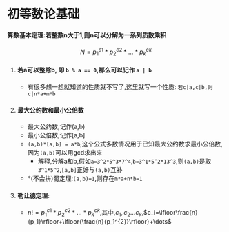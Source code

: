 # 初等数论基础

#### 算数基本定理:若整数n大于1,则n可以分解为一系列质数乘积

$$
N = p_1^{c1} * p_2^{c2} * … *p_k^{ck} % 分解一个数
$$

1. #### 若a可以整除b, 即 `b % a == 0`,那么可以记作 `a | b`

   - 有很多想一想就知道的性质就不写了,这里就写一个性质: `若c|a,c|b,则c|n*a+m*b`

2. #### 最大公约数和最小公倍数

   - 最大公约数,记作(a,b)
   - 最小公倍数,记作[a,b]
   - `(a,b)*[a,b] = a*b`,这个公式多数情况用于已知最大公约数求最小公倍数,因为`(a,b)`可以用gcd求出来
     - 解释,分解a和b,假如`a=3^2*5^3*7^4`,`b=3^1*5^2*13^3`,则`(a,b)`是取`3^1*5^2`,`[a,b]`正好与`(a,b)`互补
   - *(不会拼)蜀定理:`(a,b)=1`,则存在`m*a+n*b=1`

3. #### 勒让德定理:

   -  $n!=p_1^{c1} * p_2^{c2} * … *p_k^{ck}$,其中,$c_1,c_2\dots c_k$,$c_i=\lfloor\frac{n}{p_1}\rfloor+\lfloor{\frac{n}{p_1^{2}}\rfloor}+\dots$


